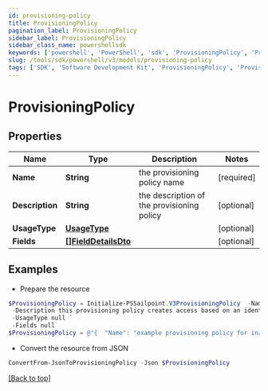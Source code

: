 ```yaml
---
id: provisioning-policy
title: ProvisioningPolicy
pagination_label: ProvisioningPolicy
sidebar_label: ProvisioningPolicy
sidebar_class_name: powershellsdk
keywords: ['powershell', 'PowerShell', 'sdk', 'ProvisioningPolicy', 'ProvisioningPolicy'] 
slug: /tools/sdk/powershell/v3/models/provisioning-policy
tags: ['SDK', 'Software Development Kit', 'ProvisioningPolicy', 'ProvisioningPolicy']
---
```



# ProvisioningPolicy

## Properties

Name | Type | Description | Notes
------------ | ------------- | ------------- | -------------
**Name** | **String** | the provisioning policy name | [required]
**Description** | **String** | the description of the provisioning policy | [optional] 
**UsageType** | [**UsageType**](usage-type) |  | [optional] 
**Fields** | [**[]FieldDetailsDto**](field-details-dto) |  | [optional] 

## Examples

- Prepare the resource
```powershell
$ProvisioningPolicy = Initialize-PSSailpoint.V3ProvisioningPolicy  -Name example provisioning policy for inactive identities `
 -Description this provisioning policy creates access based on an identity going inactive `
 -UsageType null `
 -Fields null
$ProvisioningPolicy = @"{  "Name": "example provisioning policy for inactive identities", "Description": "this provisioning policy creates access based on an identity going inactive", "UsageType": null, "Fields": null }"@
```

- Convert the resource from JSON
```powershell
ConvertFrom-JsonToProvisioningPolicy -Json $ProvisioningPolicy
```


[[Back to top]](#) 


